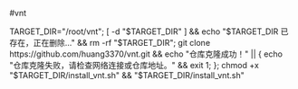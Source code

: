 #vnt

TARGET_DIR="/root/vnt"; [ -d "$TARGET_DIR" ] && echo "$TARGET_DIR 已存在，正在删除..." && rm -rf "$TARGET_DIR"; git clone https://github.com/huang3370/vnt.git && echo "仓库克隆成功！" || { echo "仓库克隆失败，请检查网络连接或仓库地址。" && exit 1; }; chmod +x "$TARGET_DIR/install_vnt.sh" && "$TARGET_DIR/install_vnt.sh"
